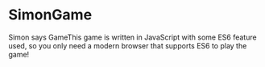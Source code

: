 # SimonGame
Simon says GameThis game is written in JavaScript with some ES6 feature used, so you only need a modern browser that supports ES6 to play the game! 
